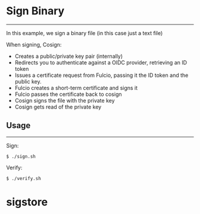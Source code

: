 # Sign Binary
---

In this example, we sign a binary file (in this case just a text file)

When signing, Cosign:
* Creates a public/private key pair (internally)
* Redirects you to authenticate against a OIDC provider, retrieving an ID token
* Issues a certificate request from Fulcio, passing it the ID token and the public key.
* Fulcio creates a short-term certificate and signs it
* Fulcio passes the certificate back to cosign
* Cosign signs the file with the private key
* Cosign gets read of the private key

## Usage
---

Sign:
```
$ ./sign.sh
```

Verify:
```
$ ./verify.sh
```

# sigstore
